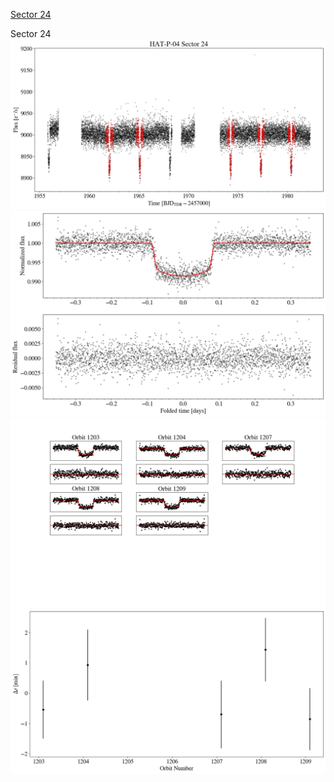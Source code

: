 [Sector 24](#sector24)

<a name = "sector24"></a>
Sector 24
![alt text](/tt/HAT-P-04_Sector_24/HAT-P-04_Sector_24_a_TimeSeries.png)
![alt text](/tt/HAT-P-04_Sector_24/HAT-P-04_Sector_24_b_FoldedLightCurve.png)
![alt text](/tt/HAT-P-04_Sector_24/HAT-P-04_Sector_24_b_IndividualTransitsWithFit.png)
![alt text](/tt/HAT-P-04_Sector_24/HAT-P-04_Sector_24_c_TimingResiduals.png)

